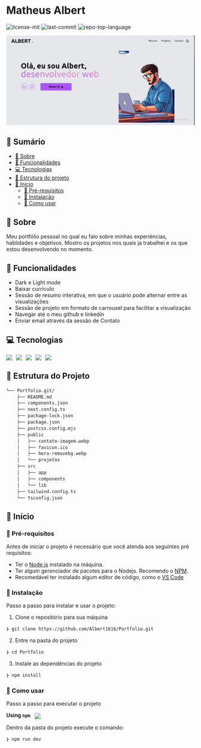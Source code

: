 # Matheus Albert

<p align="left">
	<img src="https://img.shields.io/badge/license-MIT-blue" alt="license-mit">
	<img src="https://img.shields.io/github/last-commit/Albert1616/Management-tasks?style=default&logo=git&logoColor=white&color=0080ff" alt="last-commit">
	<img src="https://img.shields.io/badge/Language-Typescript-blue?style=default&color=0080ff&logo=typescript&logoColor=white" alt="repo-top-language">
</p>

<img src="/public/project-preview.png"/>

## 🔗 Sumário

- [📍 Sobre](#-sobre)
- [👾 Funcionalidades](#-funcionalidades)
- [💻 Tecnologias](#-tecnologias)
- [📁 Estrutura do projeto](#-estrutura-do-projeto)
- [🚀 Início](#-início)
  - [📝 Pré-requisitos](#-pré-requisitos)
  - [🔧 Instalação](#-instalação)
  - [🤖 Como usar](#-como-usar)

## 📍 Sobre

Meu portfólio pessoal no qual eu falo sobre minhas experiências, hablidades e objetivos. Mostro os projetos nos quais ja trabalhei e os que estou desenvolvendo no momento.

## 👾 Funcionalidades

<ul>
 <li>Dark e Light mode</li>
 <li>Baixar currículo</li>
 <li>Sessão de resumo interativa, em que o usuário pode alternar entre as visualizações</li>
 <li>Sessão de projeto em formato de carrousel para facilitar a visualização</li>
 <li>Navegar até o meu github e linkedin</li>
 <li>Enviar email através da sessão de Contato</li>
</ul>

## 💻 Tecnologias
<div style='display:flex; gap:10px'>
<img src="https://img.shields.io/badge/typescript-%23007ACC.svg?style=for-the-badge&logo=typescript&logoColor=white"/>
<img src="https://img.shields.io/badge/Next-black?style=for-the-badge&logo=next.js&logoColor=white"/>
<img src="https://img.shields.io/badge/tailwindcss-%2338B2AC.svg?style=for-the-badge&logo=tailwind-css&logoColor=white"/>
<img src="https://img.shields.io/badge/zod-%233068b7.svg?style=for-the-badge&logo=zod&logoColor=white"/>
<img src="https://img.shields.io/badge/React%20Hook%20Form-%23EC5990.svg?style=for-the-badge&logo=reacthookform&logoColor=white"/>	
</div>



## 📁 Estrutura do Projeto
 
```sh
└── Portfolio.git/
    ├── README.md
    ├── components.json
    ├── next.config.ts
    ├── package-lock.json
    ├── package.json
    ├── postcss.config.mjs
    ├── public
    │   ├── contato-imagem.webp
    │   ├── favicon.ico
    │   ├── hero-removebg.webp
    │   └── projetos
    ├── src
    │   ├── app
    │   ├── components
    │   └── lib
    ├── tailwind.config.ts
    └── tsconfig.json
```

## 🚀 Início

### 📝 Pré-requisitos
Antes de iniciar o projeto é necessário que você atenda aos seguintes pré requisitos:

- Ter o <a href="https://nodejs.org/en">Node.js</a> instalado na máquina.
- Ter algum gerenciador de pacotes para o Nodejs. Recomendo o <a href="https://www.npmjs.com/">NPM</a>.
- Recomedável ter instalado algum editor de código, como o <a href="https://code.visualstudio.com/">VS Code</a>


### 🔧 Instalação

Passo a passo para instalar e usar o projeto:

1. Clone o repositório para sua máquina
```sh
❯ git clone https://github.com/Albert1616/Portfolio.git
```

2. Entre na pasta do projeto
```sh
❯ cd Portfolio
``` 

3. Instale as dependências do projeto
```sh
❯ npm install
``` 

### 🤖 Como usar
Passo a passo para executar o projeto

**Using `npm`** &nbsp; [<img align="center" src="https://img.shields.io/badge/npm-CB3837.svg?style={badge_style}&logo=npm&logoColor=white" />](https://www.npmjs.com/)

Dentro da pasta do projeto execute o comando:
```sh
❯ npm run dev
```

